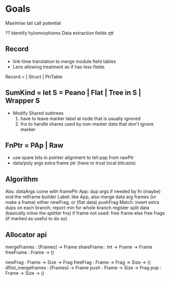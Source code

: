 # Goals
Maximise tail call potential

??
Identify hylomorphisms
Data extraction
fields qtt

## Record
* link-time translation to merge module field tables
* Lens allowing treatment as if has less fields

Record =
 | Struct
 | PtrTable

## SumKind = let S = Peano | Flat | Tree in S | Wrapper S
 * Modify Shared subtrees
   1. have to leave marker label at node that is usually ignored
   2. fns to handle shares used by non-master data that don't ignore marker

## FnPtr = PAp | Raw
* use spare bits in pointer alignment to tell pap from rawPtr
* data/poly args extra frame ptr (have to trust local bitcasts)

## Algorithm
Abs:
  dataArgs come with framePtr
App:
  dup args if needed by fn
  (maybe) end the retframe builder
Label: like App, also
  merge data arg frames (or make a frame)
  either newFrag, or (flat data) pushFrag
Match:
  insert extra dups on each branch; report min for whole branch
  register split data (basically inline the splitter fns)
  if frame not used: free frame else free frags (if marked as useful to do so)

## Allocator api
mergeFrames : [Frames] -> Frame
shareFrame : Int -> Frame -> Frame
freeFrame : Frame -> ()

newFrag : Frame -> Size -> Frag
freeFrag : Frame -> Frag -> Size -> ()
dflist_mergeframes : [Frames] -> Frame
push : Frame -> Size -> Frag
pop  : Frame -> Size -> ()

